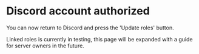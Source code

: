 # Discord account authorized

You can now return to Discord and press the 'Update roles' button.

Linked roles is currently in testing, this page will be expanded with a guide for server owners in the future.